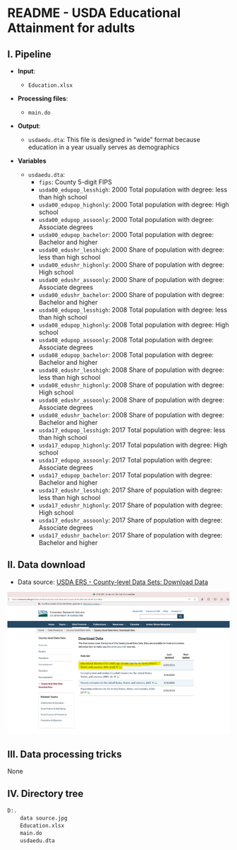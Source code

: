# README - USDA Educational Attainment for adults

## I. Pipeline

* **Input**:
    * `Education.xlsx`
* **Processing files**:
    * `main.do`
* **Output**: 
    * `usdaedu.dta`: This file is designed in “wide” format because education in a year usually serves as demographics
    
* **Variables**
    * `usdaedu.dta`:
        * `fips`: County 5-digit FIPS
        * `usda00_edupop_lesshigh`: 2000 Total population with degree: less than high school 
        * `usda00_edupop_highonly`: 2000 Total population with degree: High school
        * `usda00_edupop_assoonly`: 2000 Total population with degree: Associate degrees
        * `usda00_edupop_bachelor`: 2000 Total population with degree: Bachelor and higher
        * `usda00_edushr_lesshigh`: 2000 Share of population with degree: less than high school
        * `usda00_edushr_highonly`: 2000 Share of population with degree: High school
        * `usda00_edushr_assoonly`: 2000 Share of population with degree: Associate degrees
        * `usda00_edushr_bachelor`: 2000 Share of population with degree: Bachelor and higher
        * `usda08_edupop_lesshigh`: 2008 Total population with degree: less than high school 
        * `usda08_edupop_highonly`: 2008 Total population with degree: High school
        * `usda08_edupop_assoonly`: 2008 Total population with degree: Associate degrees
        * `usda08_edupop_bachelor`: 2008 Total population with degree: Bachelor and higher
        * `usda08_edushr_lesshigh`: 2008 Share of population with degree: less than high school
        * `usda08_edushr_highonly`: 2008 Share of population with degree: High school
        * `usda08_edushr_assoonly`: 2008 Share of population with degree: Associate degrees
        * `usda08_edushr_bachelor`: 2008 Share of population with degree: Bachelor and higher
        * `usda17_edupop_lesshigh`: 2017 Total population with degree: less than high school 
        * `usda17_edupop_highonly`: 2017 Total population with degree: High school
        * `usda17_edupop_assoonly`: 2017 Total population with degree: Associate degrees
        * `usda17_edupop_bachelor`: 2017 Total population with degree: Bachelor and higher
        * `usda17_edushr_lesshigh`: 2017 Share of population with degree: less than high school
        * `usda17_edushr_highonly`: 2017 Share of population with degree: High school
        * `usda17_edushr_assoonly`: 2017 Share of population with degree: Associate degrees
        * `usda17_edushr_bachelor`: 2017 Share of population with degree: Bachelor and higher

## II. Data download

* Data source: [USDA ERS - County-level Data Sets: Download Data](https://www.ers.usda.gov/data-products/county-level-data-sets/county-level-data-sets-download-data/)

<img src="data%20source.png" alt="data source" style="zoom:75%;" />

## III. Data processing tricks

None

## IV. Directory tree

```cmd
D:.
    data source.jpg
    Education.xlsx
    main.do
    usdaedu.dta
```
